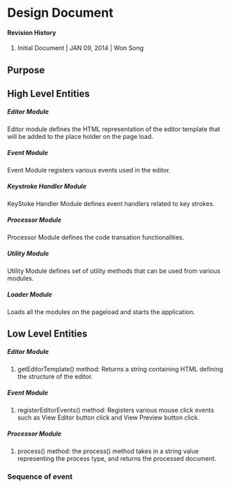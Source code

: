 Design Document
===============



#### Revision History
1. Initial Document | JAN 09, 2014 | Won Song



## Purpose



## High Level Entities



##### Editor Module

Editor module defines the HTML representation of the editor template that will be added to the place holder on the page load.


##### Event Module

Event Module registers various events used in the editor.


##### Keystroke Handler Module

KeyStoke Handler Module defines event handlers related to key strokes.


##### Processor Module

Processor Module defines the code transation functionalities.


##### Utility Module

Utility Module defines set of utility methods that can be used from various modules.


##### Loader Module

Loads all the modules on the pageload and starts the application.


## Low Level Entities



##### Editor Module

1. getEditorTemplate() method: 
Returns a string containing HTML defining the structure of the editor.
 
##### Event Module

1. registerEditorEvents() method:
Registers various mouse click events such as View Editor button click and View Preview button click.

##### Processor Module

1. process() method:
the process() method takes in a string value representing the process type, and returns the processed document.

### Sequence of event
